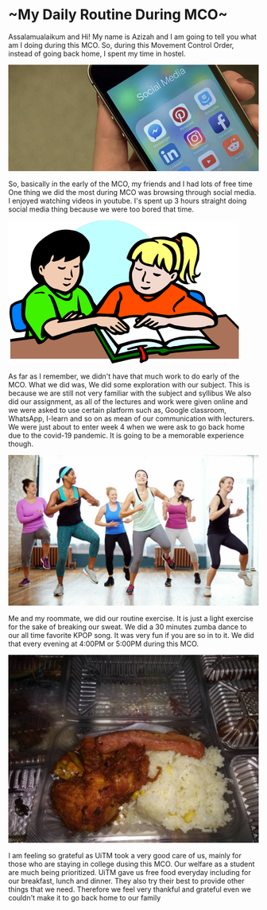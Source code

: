 
<h1>~My Daily Routine During MCO~</h1>
<p>Assalamualaikum and Hi! My name is Azizah and I am going to tell you
what am I doing during this MCO. So, during this Movement Control Order,
instead of going back home, I spent my time in hostel.</p> 

![](HTML%20exercises%20github/socmed.jpg)

<p>So, basically in the early of the MCO, my friends and I had lots of free time
One thing we did the most during MCO was browsing through social media. I enjoyed watching videos
in youtube. I's spent up 3 hours straight doing social media thing because we were too bored that time.</p>

![](HTML%20exercises%20github/homework.png)

<p> As far as I remember, we didn't have that much work to do early of the MCO. What we did was, We did some
exploration with our subject. This is because we are still not very familiar with the subject and syllibus
We also did our assignment, as all of the lectures and work were given online and we were asked to use certain
platform such as, Google classroom, WhatsApp, I-learn and so on as mean of our communication with lecturers.
We were just about to enter week 4 when we were ask to go back home due to the covid-19 pandemic. It is going
to be a memorable experience though.</p>

![](HTML%20exercises%20github/zumba.jpg)

<p> Me and my roommate, we did our routine exercise. It is just a light exercise for the sake of breaking our
sweat. We did a 30 minutes zumba dance to our all time favorite KPOP song. It was very fun if you are so in
to it. We did that every evening at 4:00PM or 5:00PM during this MCO.</p>

![](HTML%20exercises%20github/food.jpg)

<p> I am feeling so grateful as UiTM took a very good care of us, mainly for those who are staying in college
dusing this MCO. Our welfare as a student are much being prioritized. UiTM gave us free food everyday including
for our breakfast, lunch and dinner. They also try their best to provide other things that we need. Therefore
we feel very thankful and grateful even we couldn't make it to go back home to our family</p>

